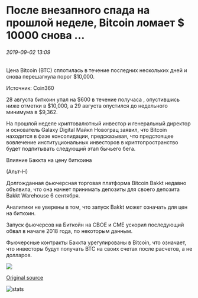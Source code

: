 # После внезапного спада на прошлой неделе, Bitcoin ломает $ 10000 снова ...

###### 2019-09-02 13:09

Цена Bitcoin (BTC) сплотилась в течение последних нескольких дней и снова перешагнула порог $10,000.

Источник: Coin360

28 августа биткоин упал на $600 в течение получаса , опустившись ниже отметки в $10,000, а 29 августа опустился до недельного минимума в $9,362.

На прошлой неделе криптовалютный инвестор и генеральный директор и основатель Galaxy Digital Майкл Новограц заявил, что Bitcoin находится в фазе консолидации, предсказывая, что предстоящее вовлечение институциональных инвесторов в криптопространство будет подпитывать следующий этап бычьего бега.

Влияние Баккта на цену биткоина

(Альт-Н)

Долгожданная фьючерсная торговая платформа Bitcoin Bakkt недавно объявила, что она начнет принимать депозиты для своего депозита Bakkt Warehouse 6 сентября.

Аналитики не уверены в том, что запуск Bakkt может означать для цен на биткоин.

Запуск фьючерсов на Биткойн на CBOE и CME ускорил последующий обвал в начале 2018 года, по некоторым данным.

Фьючерсные контракты Баккта урегулированы в Bitcoin, что означает, что инвесторы будут получать BTC на своих счетах после расчетов, а не долларов.

![](https://s3.cointelegraph.com/storage/uploads/view/5fa2691a6515b11c701e03564bd97210.png)

[Original source](https://cointelegraph.com/news/after-slight-dip-earlier-this-week-bitcoin-breaks-10-000-again)

![stats](https://c.statcounter.com/11760860/0/a89fa40b/1/ "stats")